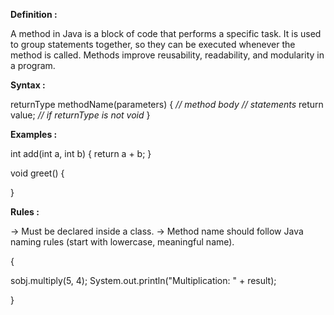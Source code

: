 
**Definition :**

A method in Java is a block of code that performs a specific task.
It is used to group statements together, so they can be executed
whenever the method is called. Methods improve reusability, readability,
and modularity in a program.

**Syntax :**

returnType methodName(parameters)
{
*// method body*
*// statements*
return value; *// if returnType is not void*
}

**Examples :**

int add(int a, int b)
{
return a + b;
}

void greet()
{

}

**Rules :**

→ Must be declared inside a class.
→ Method name should follow Java naming rules (start with lowercase, meaningful name).


{

sobj.multiply(5, 4);
System.out.println("Multiplication: " + result);

}

